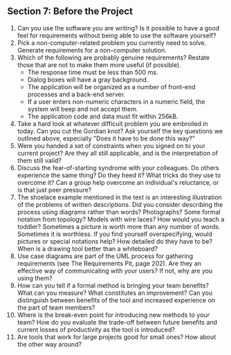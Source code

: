 ## Section 7: Before the Project

1. Can you use the software you are writing? Is it possible to have a good feel for requirements without being able to use the software yourself? 
2. Pick a non-computer-related problem you currently need to solve. Generate requirements for a non-computer solution.
3. Which of the following are probably genuine requirements? Restate those that are not to make them more useful (if possible). 
   * The response time must be less than 500 ms. 
   * Dialog boxes will have a gray background. 
   * The application will be organized as a number of front-end processes and a back-end server. 
   * If a user enters non-numeric characters in a numeric field, the system will beep and not accept them. 
   * The application code and data must fit within 256kB.
4. Take a hard look at whatever difficult problem you are embroiled in today. Can you cut the Gordian knot? Ask yourself the key questions we outlined above, especially "Does it have to be done this way?" 
5. Were you handed a set of constraints when you signed on to your current project? Are they all still applicable, and is the interpretation of them still valid?
6. Discuss the fear-of-starting syndrome with your colleagues. Do others experience the same thing? Do they heed it? What tricks do they use to overcome it? Can a group help overcome an individual's reluctance, or is that just peer pressure?
7. The shoelace example mentioned in the text is an interesting illustration of the problems of written descriptions. Did you consider describing the process using diagrams rather than words? Photographs? Some formal notation from topology? Models with wire laces? How would you teach a toddler? Sometimes a picture is worth more than any number of words. Sometimes it is worthless. If you find yourself overspecifying, would pictures or special notations help? How detailed do they have to be? When is a drawing tool better than a whiteboard?
8. Use case diagrams are part of the UML process for gathering requirements (see The Requirements Pit, page 202). Are they an effective way of communicating with your users? If not, why are you using them? 
9. How can you tell if a formal method is bringing your team benefits? What can you measure? What constitutes an improvement? Can you distinguish between benefits of the tool and increased experience on the part of team members? 
10. Where is the break-even point for introducing new methods to your team? How do you evaluate the trade-off between future benefits and current losses of productivity as the tool is introduced? 
11. Are tools that work for large projects good for small ones? How about the other way around?






